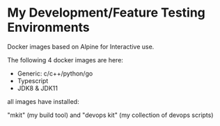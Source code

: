 # My Development/Feature Testing Environments

Docker images based on Alpine for Interactive use.

The following 4 docker images are here:

* Generic: c/c++/python/go
* Typescript
* JDK8 & JDK11

all images have installed:

"mkit" (my build tool) and "devops kit" (my collection of devops scripts)
